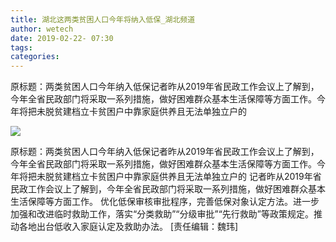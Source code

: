 ```yaml
---
title: 湖北这两类贫困人口今年将纳入低保_湖北频道
author: wetech
date: 2019-02-22- 07:30
tags: 
categories: 
---
```

原标题：两类贫困人口今年纳入低保记者昨从2019年省民政工作会议上了解到，今年全省民政部门将采取一系列措施，做好困难群众基本生活保障等方面工作。今年将把未脱贫建档立卡贫困户中靠家庭供养且无法单独立户的
<!-- more -->
                
<img align="center" border="0" src="http://p2.ifengimg.com/a/2016/0810/204c433878d5cf9size1_w16_h16.png" />
                
                
            
原标题：两类贫困人口今年纳入低保记者昨从2019年省民政工作会议上了解到，今年全省民政部门将采取一系列措施，做好困难群众基本生活保障等方面工作。今年将把未脱贫建档立卡贫困户中靠家庭供养且无法单独立户的
记者昨从2019年省民政工作会议上了解到，今年全省民政部门将采取一系列措施，做好困难群众基本生活保障等方面工作。
优化低保审核审批程序，完善低保对象认定方法。进一步加强和改进临时救助工作，落实“分类救助”“分级审批”“先行救助”等政策规定。推动各地出台低收入家庭认定及救助办法。
[责任编辑：魏玮]
            
